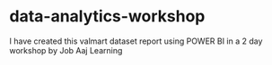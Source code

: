 # data-analytics-workshop
I have created this valmart dataset report using POWER BI in a 2 day workshop by Job Aaj Learning 
